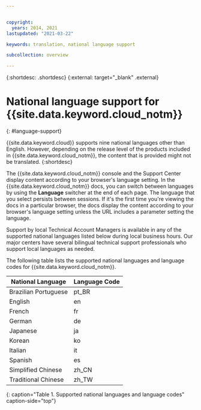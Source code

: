 ```yaml
---


copyright:
  years: 2014, 2021
lastupdated: "2021-03-22"

keywords: translation, national language support

subcollection: overview

---
```


{:shortdesc: .shortdesc}
{:external: target="_blank" .external}

# National language support for {{site.data.keyword.cloud_notm}}
{: #language-support}

{{site.data.keyword.cloud}} supports nine national languages other than English. However, depending on the release level of the products included in {{site.data.keyword.cloud_notm}}, the content that is provided might not be translated.
{:shortdesc}

The {{site.data.keyword.cloud_notm}} console and the Support Center display content according to your browser's language setting. In the {{site.data.keyword.cloud_notm}} docs, you can switch between languages by using the **Language** switcher at the end of each page. The language that you select persists between sessions. If it's the first time you're viewing the docs in a particular browser, the docs display the content according to your browser's language setting unless the URL includes a parameter setting the language.

Support by local Technical Account Managers is available in any of the supported national languages listed below during local business hours. Our major centers have several bilingual technical support professionals who support local languages as needed. 

The following table lists the supported national languages and language codes for {{site.data.keyword.cloud_notm}}.

| National Language | Language Code |
|----------|---------|
| Brazilian Portuguese | pt_BR |
| English | en |
| French | fr |
| German | de |
| Japanese | ja |
| Korean | ko |
| Italian | it |
| Spanish | es |
| Simplified Chinese | zh_CN |
| Traditional Chinese | zh_TW |
{: caption="Table 1. Supported national languages and language codes" caption-side="top"}
